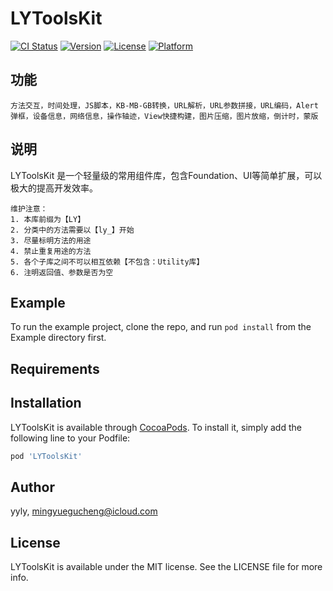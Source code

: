 # LYToolsKit

[![CI Status](https://img.shields.io/travis/yyly/LYToolsKit.svg?style=flat)](https://travis-ci.org/yyly/LYToolsKit)
[![Version](https://img.shields.io/cocoapods/v/LYToolsKit.svg?style=flat)](https://cocoapods.org/pods/LYToolsKit)
[![License](https://img.shields.io/cocoapods/l/LYToolsKit.svg?style=flat)](https://cocoapods.org/pods/LYToolsKit)
[![Platform](https://img.shields.io/cocoapods/p/LYToolsKit.svg?style=flat)](https://cocoapods.org/pods/LYToolsKit)

## 功能
```工具组件
方法交互，时间处理，JS脚本，KB-MB-GB转换，URL解析，URL参数拼接，URL编码，Alert弹框，设备信息，网络信息，操作轴迹，View快捷构建，图片压缩，图片放缩，倒计时，蒙版
```

## 说明
LYToolsKit 是一个轻量级的常用组件库，包含Foundation、UI等简单扩展，可以极大的提高开发效率。
```
维护注意：
1. 本库前缀为【LY】
2. 分类中的方法需要以【ly_】开始
3. 尽量标明方法的用途
4. 禁止重复用途的方法
5. 各个子库之间不可以相互依赖【不包含：Utility库】
6. 注明返回值、参数是否为空
```

## Example

To run the example project, clone the repo, and run `pod install` from the Example directory first.

## Requirements

## Installation

LYToolsKit is available through [CocoaPods](https://cocoapods.org). To install
it, simply add the following line to your Podfile:

```ruby
pod 'LYToolsKit'
```

## Author

yyly, mingyuegucheng@icloud.com

## License

LYToolsKit is available under the MIT license. See the LICENSE file for more info.

